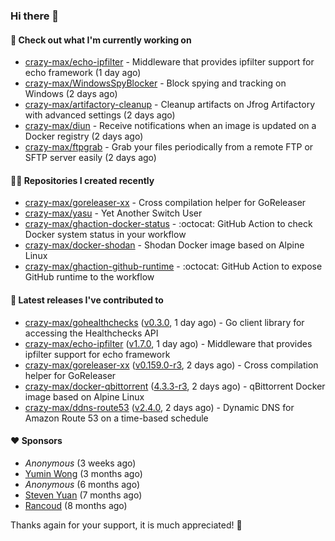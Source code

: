 ### Hi there 👋

#### 👷 Check out what I'm currently working on

- [crazy-max/echo-ipfilter](https://github.com/crazy-max/echo-ipfilter) - Middleware that provides ipfilter support for echo framework (1 day ago)
- [crazy-max/WindowsSpyBlocker](https://github.com/crazy-max/WindowsSpyBlocker) - Block spying and tracking on Windows (2 days ago)
- [crazy-max/artifactory-cleanup](https://github.com/crazy-max/artifactory-cleanup) - Cleanup artifacts on Jfrog Artifactory with advanced settings (2 days ago)
- [crazy-max/diun](https://github.com/crazy-max/diun) - Receive notifications when an image is updated on a Docker registry (2 days ago)
- [crazy-max/ftpgrab](https://github.com/crazy-max/ftpgrab) - Grab your files periodically from a remote FTP or SFTP server easily (2 days ago)

#### 👨‍💻 Repositories I created recently

- [crazy-max/goreleaser-xx](https://github.com/crazy-max/goreleaser-xx) - Cross compilation helper for GoReleaser
- [crazy-max/yasu](https://github.com/crazy-max/yasu) - Yet Another Switch User
- [crazy-max/ghaction-docker-status](https://github.com/crazy-max/ghaction-docker-status) - :octocat: GitHub Action to check Docker system status in your workflow
- [crazy-max/docker-shodan](https://github.com/crazy-max/docker-shodan) - Shodan Docker image based on Alpine Linux
- [crazy-max/ghaction-github-runtime](https://github.com/crazy-max/ghaction-github-runtime) - :octocat: GitHub Action to expose GitHub runtime to the workflow

#### 🚀 Latest releases I've contributed to

- [crazy-max/gohealthchecks](https://github.com/crazy-max/gohealthchecks) ([v0.3.0](https://github.com/crazy-max/gohealthchecks/releases/tag/v0.3.0), 1 day ago) - Go client library for accessing the Healthchecks API
- [crazy-max/echo-ipfilter](https://github.com/crazy-max/echo-ipfilter) ([v1.7.0](https://github.com/crazy-max/echo-ipfilter/releases/tag/v1.7.0), 1 day ago) - Middleware that provides ipfilter support for echo framework
- [crazy-max/goreleaser-xx](https://github.com/crazy-max/goreleaser-xx) ([v0.159.0-r3](https://github.com/crazy-max/goreleaser-xx/releases/tag/v0.159.0-r3), 2 days ago) - Cross compilation helper for GoReleaser
- [crazy-max/docker-qbittorrent](https://github.com/crazy-max/docker-qbittorrent) ([4.3.3-r3](https://github.com/crazy-max/docker-qbittorrent/releases/tag/4.3.3-r3), 2 days ago) - qBittorrent Docker image based on Alpine Linux
- [crazy-max/ddns-route53](https://github.com/crazy-max/ddns-route53) ([v2.4.0](https://github.com/crazy-max/ddns-route53/releases/tag/v2.4.0), 2 days ago) - Dynamic DNS for Amazon Route 53 on a time-based schedule

#### ❤️ Sponsors
- _Anonymous_ (3 weeks ago)
- [Yumin Wong](https://github.com/itsbagpack) (3 months ago)
- _Anonymous_ (6 months ago)
- [Steven Yuan](https://github.com/syuan100) (7 months ago)
- [Rancoud](https://github.com/rancoud) (8 months ago)

Thanks again for your support, it is much appreciated! 🙏
